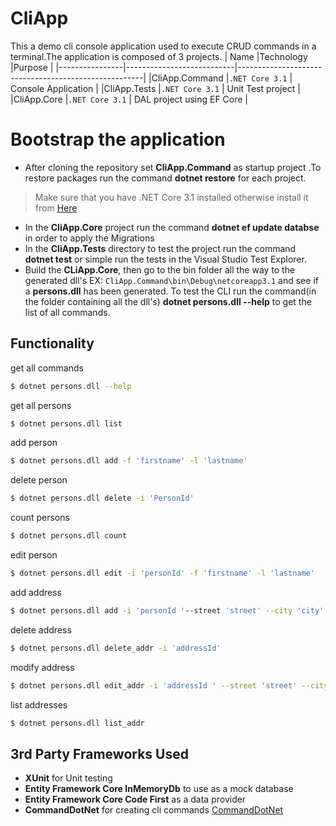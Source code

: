 
# CliApp

This a demo cli console application used to execute CRUD commands in a terminal.The application is composed of 3 projects.
|    Name        |Technology                 |Purpose                                               |
|----------------|---------------------------|------------------------------------------------------|
|CliApp.Command  |`.NET Core 3.1`            | Console Application                                  |
|CliApp.Tests    |`.NET Core 3.1`            | Unit Test project                                    |
|CliApp.Core     |`.NET Core 3.1`            | DAL project using EF Core                            |

# Bootstrap the application

- After cloning the repository set **CliApp.Command** as startup project .To restore packages run the command **dotnet restore** for each project.
> Make sure that you have .NET Core 3.1 installed otherwise install it from [Here](https://dotnet.microsoft.com/download/dotnet-core/3.1)
- In the **CliApp.Core** project run the command **dotnet ef update databse** in order to apply the Migrations  
- In the **CliApp.Tests** directory to test the project run the command **dotnet test** or simple run the tests in the Visual Studio Test Explorer.
- Build the **CLiApp.Core**, then go to the bin folder all the way to the generated dll's EX: `CliApp.Command\bin\Debug\netcoreapp3.1` and see if a **persons.dll** has been generated. To test the CLI run the command(in the folder containing all the dll's) **dotnet persons.dll --help** to get the list of all commands.

## Functionality
get all commands
```sh
$ dotnet persons.dll --help
```
get all persons
```sh
$ dotnet persons.dll list
```
add person
```sh
$ dotnet persons.dll add -f 'firstname' -l 'lastname'
```
delete person
```sh
$ dotnet persons.dll delete -i 'PersonId'
```
count persons
```sh
$ dotnet persons.dll count
```
edit person
```sh
$ dotnet persons.dll edit -i 'personId' -f 'firstname' -l 'lastname'
```
add address
```sh
$ dotnet persons.dll add -i 'personId '--street 'street' --city 'city' --state 'state' --postalcode 'postalcode'
```
delete address
```sh
$ dotnet persons.dll delete_addr -i 'addressId'
```
modify address
```sh
$ dotnet persons.dll edit_addr -i 'addressId ' --street 'street' --city 'city' --state 'state' --postalcode 'postalcode'
``` 
list addresses
```sh
$ dotnet persons.dll list_addr
```



## 3rd Party Frameworks Used

- **XUnit** for Unit testing
- **Entity Framework Core InMemoryDb** to use as a mock database
-  **Entity Framework Core Code First** as a data provider
- **CommandDotNet** for creating cli commands [CommandDotNet](https://github.com/bilal-fazlani/commanddotnet)
